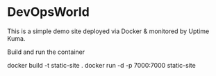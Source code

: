 # DevOpsWorld
This is a simple demo site deployed via Docker &amp; monitored by Uptime Kuma.

Build and run the container

docker build -t static-site .
docker run -d -p 7000:7000 static-site

